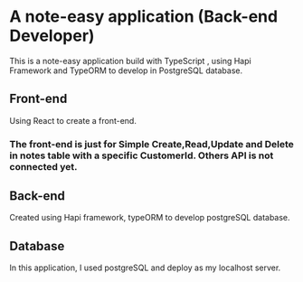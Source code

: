# A note-easy application (Back-end Developer)

This is a note-easy application build with TypeScript , using Hapi Framework and TypeORM to develop in PostgreSQL database.

## Front-end
Using React to create a front-end.

### **The front-end is just for Simple Create,Read,Update and Delete in notes table with a specific CustomerId. Others API is not connected yet.**


## Back-end
Created using Hapi framework, typeORM to develop postgreSQL database.

## Database

In this application, I used postgreSQL and deploy as my localhost server.


